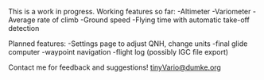 This is a work in progress. Working features so far:
-Altimeter
-Variometer
-Average rate of climb
-Ground speed
-Flying time with automatic take-off detection

Planned features:
-Settings page to adjust QNH, change units 
-final glide computer
-waypoint navigation
-flight log (possibly IGC file export)

Contact me for feedback and suggestions!
tinyVario@dumke.org
